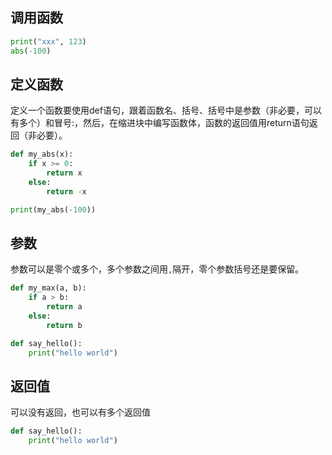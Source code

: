 ## 调用函数

```python
print("xxx", 123)
abs(-100)
```

## 定义函数

定义一个函数要使用def语句，跟着函数名、括号、括号中是参数（非必要，可以有多个）和冒号:，然后，在缩进块中编写函数体，函数的返回值用return语句返回（非必要）。

```python
def my_abs(x):
    if x >= 0:
        return x
    else:
        return -x

print(my_abs(-100))
```

## 参数

参数可以是零个或多个，多个参数之间用``` , ```隔开，零个参数括号还是要保留。

```python
def my_max(a, b):
    if a > b:
        return a
    else:
        return b

def say_hello():
    print("hello world")
```

## 返回值

可以没有返回，也可以有多个返回值

```python
def say_hello():
    print("hello world")


```
